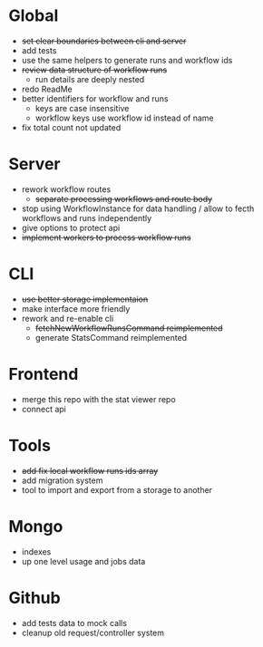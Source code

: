 # Global
* ~~set clear boundaries between cli and server~~
* add tests
* use the same helpers to generate runs and workflow ids
* ~~review data structure of workflow runs~~
    * run details are deeply nested
* redo ReadMe
* better identifiers for workflow and runs
    * keys are case insensitive
    * workflow keys use workflow id instead of name
* fix total count not updated

# Server
* rework workflow routes
    * ~~separate processing workflows and route body~~
* stop using WorkflowInstance for data handling / allow to fecth workflows and runs independently
* give options to protect api
* ~~implement workers to process workflow runs~~

# CLI
* ~~use better storage implementaion~~
* make interface more friendly
* rework and re-enable cli
    * ~~fetchNewWorkflowRunsCommand reimplemented~~
    * generate StatsCommand reimplemented

# Frontend
* merge this repo with the stat viewer repo
* connect api

# Tools
* ~~add fix local workflow runs ids array~~
* add migration system
* tool to import and export from a storage to another

# Mongo
* indexes
* up one level usage and jobs data

# Github
* add tests data to mock calls
* cleanup old request/controller system